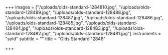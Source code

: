 +++
images = ["/uploads/olds-standard-1284810.jpg", "/uploads/olds-standard-128489.jpg", "/uploads/olds-standard-128488.jpg", "/uploads/olds-standard-128487.jpg", "/uploads/olds-standard-128486.jpg", "/uploads/olds-standard-128485.jpg", "/uploads/olds-standard-128484.jpg", "/uploads/olds-standard-128483.jpg", "/uploads/olds-standard-128482.jpg", "/uploads/olds-standard-128481.jpg"]
instruments = "sold"
subtitle = ""
title = "Olds Standard 12848"

+++
